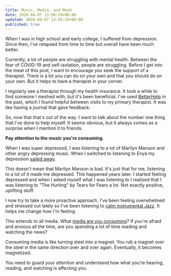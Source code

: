```yaml
---
title: Music, Media, and Mood
date: 2020-04-07 13:50:19+00:00
updated: 2020-04-07 13:50:19+00:00
published: true
---
```


When I was in high school and early college, I suffered from depression. Since then, I've relapsed from time to time but overall have been much better.

Currently, a lot of people are struggling with mental health. Between the fear of COVID-19 and self-isolation, people are struggling. Before I get into the meat of this post, I want to encourage you seek the support of a therapist.  There is a lot you can do on your own and that you should do on your own. But it helps to have a therapist in your corner.

I regularly see a therapist through my health insurance. It took a while to find someone I meshed with, but it's been beneficial. I've used [BetterHelp](https://www.betterhelp.com/) in the past, which I found helpful between visits to my primary therapist. It was like having a journal that gave feedback.

So, now that that's out of the way. I want to talk about the number one thing that I've done to help myself. It seems obvious, but it always comes as a surprise when I mention it to friends.

**Pay attention to the music you're consuming.**

When I was super depressed, I was listening to a lot of Marilyn Manson and other angry depressing music. When I switched to listening to Enya my depression [sailed away](https://youtu.be/LTrk4X9ACtw).

This doesn't mean that Marilyn Manson is bad. It's just that for me, listening to a lot of it made me depressed. This happened years later. I started feeling depressed and when I asked myself what I was listening to I realized that I was listening to "The Hurting" by Tears for Fears a lot.  Not exactly positive, uplifting stuff.

I now try to take a more proactive approach. I've been feeling overwhelmed and stressed out lately so I've been listening to [calm instrumental Jazz](https://youtu.be/QFoapxPvZy4). It helps me change how I'm feeling.

This extends to all media. What [media are you consuming](https://en.wikipedia.org/wiki/Tiger_King:_Murder,_Mayhem_and_Madness)? If you're afraid and anxious all the time, are you spending a lot of time reading and watching the news?

Consuming media is like turning steel into a magnet. You rub a magnet over the steel in the same direction over and over again. Eventually, it becomes magnetized.

You need to guard your attention and understand how what you're hearing, reading, and watching is affecting you.

